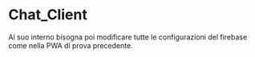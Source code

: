 # Chat_Client
Al suo interno bisogna poi modificare tutte le configurazioni del firebase come nella PWA di prova precedente.

